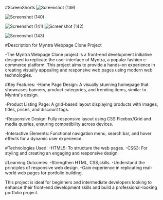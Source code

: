#ScreenShorts
![Screenshot (139)](https://github.com/user-attachments/assets/2d6daca5-3414-43bc-b511-0797a6684c36)

![Screenshot (140)](https://github.com/user-attachments/assets/5b36b612-7106-4eff-9021-d319df5f0380)

![Screenshot (141)](https://github.com/user-attachments/assets/1428551d-573e-4d1c-80c1-ac757cb4d88c)
![Screenshot (142)](https://github.com/user-attachments/assets/eb533c4f-d28f-4a44-8e8a-7b6a615d6875)


![Screenshot (143)](https://github.com/user-attachments/assets/ffe7a6bd-5a5f-4960-9d5b-c6abf2daca94)

#Description for Myntra Webpage Clone Project

-The Myntra Webpage Clone project is a front-end development initiative designed to replicate the user interface of Myntra, a popular fashion e-commerce platform. This project aims to provide a hands-on experience in creating visually appealing and responsive web pages using modern web technologies.

#Key Features:
-Home Page Design: A visually stunning homepage that showcases banners, product categories, and trending items, similar to Myntra's design.

-Product Listing Page: A grid-based layout displaying products with images, titles, prices, and discount tags.

-Responsive Design: Fully responsive layout using CSS Flexbox/Grid and media queries, ensuring compatibility across devices.

-Interactive Elements: Functional navigation menu, search bar, and hover effects for a dynamic user experience.

#Technologies Used:
-HTML5: To structure the web pages.
-CSS3: For styling and creating an engaging and responsive design.

#Learning Outcomes:
-Strengthen HTML, CSS,skills.
-Understand the principles of responsive web design.
-Gain experience in replicating real-world web pages for portfolio building.

This project is ideal for beginners and intermediate developers looking to enhance their front-end development skills and build a professional-looking portfolio project.






